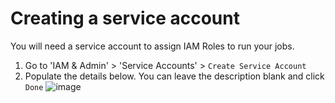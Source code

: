 # Creating a service account

You will need a service account to assign IAM Roles to run your jobs.

1. Go to 'IAM & Admin' > 'Service Accounts' > `Create Service Account`
2. Populate the details below. You can leave the description blank and click `Done`
![image](https://user-images.githubusercontent.com/50084105/234109582-8c986ef1-1dfa-49ec-ad7d-f8aa124b3007.png)
